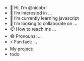 - 👋 Hi, I’m @nicobrl
- 👀 I’m interested in ...
- 🌱 I’m currently learning javascript
- 💞️ I’m looking to collaborate on ...
- 📫 How to reach me ...
- 😄 Pronouns: ...
- ⚡ Fun fact: ...
- My project:
- todo

<!---
nicobrl/nicobrl is a ✨ special ✨ repository because its `README.md` (this file) appears on your GitHub profile.
You can click the Preview link to take a look at your changes.
--->

